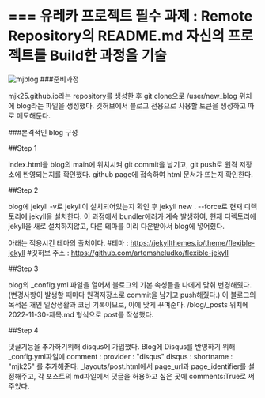 ===
유레카 프로젝트
필수 과제 : Remote Repository의 README.md 자신의 프로젝트를 Build한 과정을 기술
===
![mjblog](/new_blog/blog/assets/img/mjblog.png)
###준비과정


mjk25.github.io라는 repository를 생성한 후 git clone으로 /user/new_blog 위치에 blog라는 파일을 생성했다.
깃허브에서 블로그 전용으로 사용할 토큰을 생성하고 따로 메모해둔다.

###본격적인 blog 구성

##Step 1

index.html을 blog의 main에 위치시켜 git commit을 남기고, git push로 원격 저장소에 반영되는지를 확인했다.
 github page에 접속하여 html 문서가 뜨는지 확인한다.

##Step 2

blog에 jekyll -v로 jekyll이 설치되어있는지 확인 후 
jekyll new . --force로 현재 디렉토리에 jekyll을 설치한다.
이 과정에서 bundler에러가 계속 발생하여, 현재 디렉토리에 jekyll을 새로 설치하지않고, 다른 테마를 미리 다운받아서 blog에 넣어줬다.

아래는 적용시킨 테마의 출처이다.
#테마 : https://jekyllthemes.io/theme/flexible-jekyll
#깃허브 주소 : https://github.com/artemsheludko/flexible-jekyll

##Step 3

blog의 _config.yml 파일을 열어서 블로그의 기본 속성들을 나에게 맞춰 변경해줬다.
(변경사항이 발생할 때마다 원격저장소로 commit을 남기고 push해줬다.)
이 블로그의 목적은 개인 일상생활과 코딩 기록이므로, 이에 맞게 꾸며준다.
/blog/_posts 위치에 2022-11-30-제목.md 형식으로 post를 작성했다.

##Step 4

댓글기능을 추가하기위해 disqus에 가입했다.
Blog에 Disqus를 반영하기 위해 _config.yml파일에 
comment :
	provider : "disqus"
	disqus :
		shortname : "mjk25"
를 추가해준다.
_layouts/post.html에서 page_url과 page_identifier를 설정해주고,
각 포스트의 md파일에서 댓글을 허용하고 싶은 곳에 comments:True로 써주었다.

